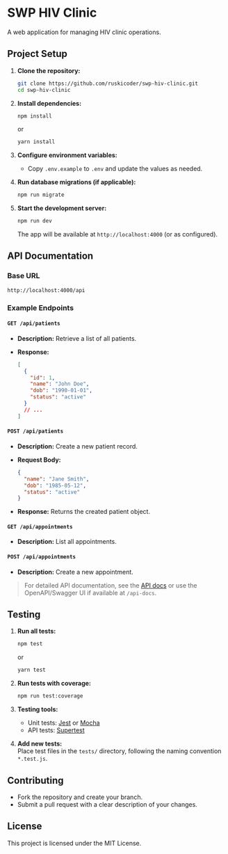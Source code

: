 # SWP HIV Clinic

A web application for managing HIV clinic operations.

## Project Setup

1. **Clone the repository:**

   ```bash
   git clone https://github.com/ruskicoder/swp-hiv-clinic.git
   cd swp-hiv-clinic
   ```

2. **Install dependencies:**

   ```bash
   npm install
   ```

   or

   ```bash
   yarn install
   ```

3. **Configure environment variables:**
   - Copy `.env.example` to `.env` and update the values as needed.

4. **Run database migrations (if applicable):**

   ```bash
   npm run migrate
   ```

5. **Start the development server:**

   ```bash
   npm run dev
   ```

   The app will be available at `http://localhost:4000` (or as configured).

## API Documentation

### Base URL

```text
http://localhost:4000/api
```

### Example Endpoints

#### `GET /api/patients`

- **Description:** Retrieve a list of all patients.
- **Response:**

  ```json
  [
    {
      "id": 1,
      "name": "John Doe",
      "dob": "1990-01-01",
      "status": "active"
    }
    // ...
  ]
  ```

#### `POST /api/patients`

- **Description:** Create a new patient record.
- **Request Body:**

  ```json
  {
    "name": "Jane Smith",
    "dob": "1985-05-12",
    "status": "active"
  }
  ```

- **Response:** Returns the created patient object.

#### `GET /api/appointments`

- **Description:** List all appointments.

#### `POST /api/appointments`

- **Description:** Create a new appointment.

> For detailed API documentation, see the [API docs](docs/api.md) or use the OpenAPI/Swagger UI if available at `/api-docs`.

## Testing

1. **Run all tests:**

   ```bash
   npm test
   ```

   or

   ```bash
   yarn test
   ```

2. **Run tests with coverage:**

   ```bash
   npm run test:coverage
   ```

3. **Testing tools:**  
   - Unit tests: [Jest](https://jestjs.io/) or [Mocha](https://mochajs.org/)
   - API tests: [Supertest](https://github.com/visionmedia/supertest)

4. **Add new tests:**  
   Place test files in the `tests/` directory, following the naming convention `*.test.js`.

## Contributing

- Fork the repository and create your branch.
- Submit a pull request with a clear description of your changes.

## License

This project is licensed under the MIT License.
